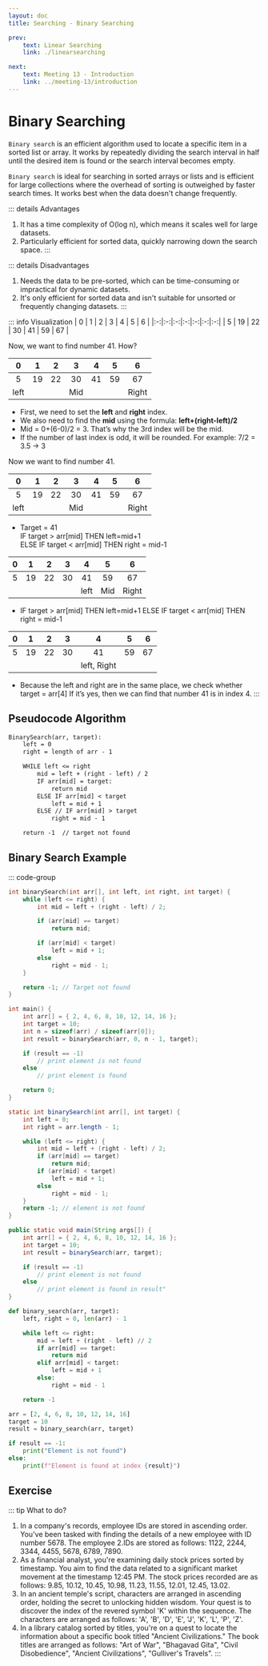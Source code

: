 ```yaml
---
layout: doc
title: Searching - Binary Searching

prev:
    text: Linear Searching
    link: ./linearsearching

next:
    text: Meeting 13 - Introduction
    link: ../meeting-13/introduction
---
```


# Binary Searching
`Binary search` is an efficient algorithm used to locate a specific item in a sorted list or array. It works by repeatedly dividing the search interval in half until the desired item is found or the search interval becomes empty.  
  
`Binary search` is ideal for searching in sorted arrays or lists and is efficient for large collections where the overhead of sorting is outweighed by faster search times. It works best when the data doesn't change frequently.

::: details Advantages
1. It has a time complexity of O(log n), which means it scales well for large datasets.
2. Particularly efficient for sorted data, quickly narrowing down the search space.
:::

::: details Disadvantages
1. Needs the data to be pre-sorted, which can be time-consuming or impractical for dynamic datasets.
2. It's only efficient for sorted data and isn't suitable for unsorted or frequently changing datasets.
:::

::: info Visualization
| 0 | 1 | 2 | 3 | 4 | 5 | 6 |
|:-:|:-:|:-:|:-:|:-:|:-:|:-:|
| 5 | 19 | 22 | 30 | 41 | 59 | 67 |

Now, we want to find number 41. How?

| 0 | 1 | 2 | 3 | 4 | 5 | 6 |
|:-:|:-:|:-:|:-:|:-:|:-:|:-:|
| 5 | 19 | 22 | 30 | 41 | 59 | 67 |
| left |  |  | Mid |  |  | Right |

- First, we need to set the __left__ and __right__ index.  
- We also need to find the __mid__ using the formula: __left+(right-left)/2__  
- Mid = 0+(6-0)/2 = 3. That’s why the 3rd index will be the mid.  
- If the number of last index is odd, it will be rounded. For example: 7/2 = 3.5 -> 3  

Now we want to find number 41.

| 0 | 1 | 2 | 3 | 4 | 5 | 6 |
|:-:|:-:|:-:|:-:|:-:|:-:|:-:|
| 5 | 19 | 22 | 30 | 41 | 59 | 67 |
| left |  |  | Mid |  |  | Right |

- Target  = 41  
IF target > arr[mid] THEN left=mid+1  
ELSE IF target < arr[mid] THEN right = mid-1  

| 0 | 1 | 2 | 3 | 4 | 5 | 6 |
|:-:|:-:|:-:|:-:|:-:|:-:|:-:|
| 5 | 19 | 22 | 30 | 41 | 59 | 67 |
|  |  |  |  | left | Mid | Right |

- IF target > arr[mid] THEN left=mid+1
ELSE IF target < arr[mid] THEN right = mid-1

| 0 | 1 | 2 | 3 | 4 | 5 | 6 |
|:-:|:-:|:-:|:-:|:-:|:-:|:-:|
| 5 | 19 | 22 | 30 | 41 | 59 | 67 |
|  |  |  |  | left, Right |  |  |

- Because the left and right are in the same place, we check whether target = arr[4]
If it’s yes, then we can find that number 41 is in index 4.
:::

## Pseudocode Algorithm
```txt
BinarySearch(arr, target):
    left = 0
    right = length of arr - 1

    WHILE left <= right
        mid = left + (right - left) / 2
        IF arr[mid] = target:
            return mid
        ELSE IF arr[mid] < target
            left = mid + 1
        ELSE // IF arr[mid] > target
            right = mid - 1

    return -1  // target not found
```

## Binary Search Example

::: code-group
```c [C / C++]
int binarySearch(int arr[], int left, int right, int target) {
    while (left <= right) {
        int mid = left + (right - left) / 2;

        if (arr[mid] == target)
            return mid;

        if (arr[mid] < target)
            left = mid + 1;
        else
            right = mid - 1;
    }

    return -1; // Target not found
}

int main() {
    int arr[] = { 2, 4, 6, 8, 10, 12, 14, 16 };
    int target = 10;
    int n = sizeof(arr) / sizeof(arr[0]);
    int result = binarySearch(arr, 0, n - 1, target);

    if (result == -1)
        // print element is not found
    else
        // print element is found

    return 0;
}
```

```java [Java]
static int binarySearch(int arr[], int target) {
    int left = 0;
    int right = arr.length - 1;

    while (left <= right) {
        int mid = left + (right - left) / 2;
        if (arr[mid] == target)
            return mid;
        if (arr[mid] < target)
            left = mid + 1;
        else
            right = mid - 1;
    }
    return -1; // element is not found
}

public static void main(String args[]) {
    int arr[] = { 2, 4, 6, 8, 10, 12, 14, 16 };
    int target = 10;
    int result = binarySearch(arr, target);

    if (result == -1)
        // print element is not found
    else
        // print element is found in result"
}
```

```python [Python]
def binary_search(arr, target):
    left, right = 0, len(arr) - 1

    while left <= right:
        mid = left + (right - left) // 2
        if arr[mid] == target:
            return mid
        elif arr[mid] < target:
            left = mid + 1
        else:
            right = mid - 1

    return -1  

arr = [2, 4, 6, 8, 10, 12, 14, 16]
target = 10
result = binary_search(arr, target)

if result == -1:
    print("Element is not found")
else:
    print(f"Element is found at index {result}")
```

## Exercise

::: tip What to do?
1. In a company's records, employee IDs are stored in ascending order. You've been tasked with finding the details of a new employee with ID number 5678. The employee 2.IDs are stored as follows: 1122, 2244, 3344, 4455, 5678, 6789, 7890.
2. As a financial analyst, you're examining daily stock prices sorted by timestamp. You aim to find the data related to a significant market movement at the timestamp 12:45 PM. The stock prices recorded are as follows: 9.85, 10.12, 10.45, 10.98, 11.23, 11.55, 12.01, 12.45, 13.02.
3. In an ancient temple's script, characters are arranged in ascending order, holding the secret to unlocking hidden wisdom. Your quest is to discover the index of the revered symbol 'K' within the sequence. The characters are arranged as follows: 'A', 'B', 'D', 'E', 'J', 'K', 'L', 'P', 'Z'.
4. In a library catalog sorted by titles, you're on a quest to locate the information about a specific book titled "Ancient Civilizations." The book titles are arranged as follows: "Art of War", "Bhagavad Gita", "Civil Disobedience", "Ancient Civilizations", "Gulliver's Travels".
:::